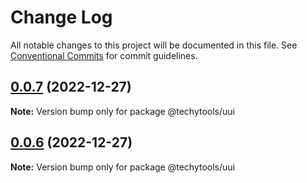 # Change Log

All notable changes to this project will be documented in this file.
See [Conventional Commits](https://conventionalcommits.org) for commit guidelines.

## [0.0.7](https://github.com/techytools/ui/compare/v0.0.6...v0.0.7) (2022-12-27)

**Note:** Version bump only for package @techytools/uui





## [0.0.6](https://github.com/techytools/ui/compare/v0.0.4...v0.0.6) (2022-12-27)

**Note:** Version bump only for package @techytools/uui
